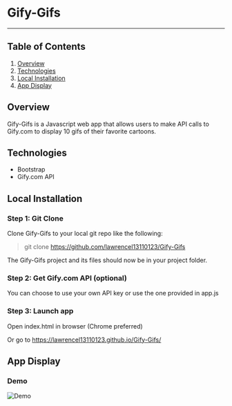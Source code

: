# Gify-Gifs
----------
## Table of Contents 
1. [Overview](#overview)
2. [Technologies](#technologies)
3. [Local Installation](#installation)
4. [App Display](#display)

<a name="overview"></a>
## Overview 
Gify-Gifs is a Javascript web app that allows users to make API calls to Gify.com to display 10 gifs of their favorite cartoons. 

<a name="technologies"></a>
## Technologies

 - Bootstrap 
 - Gify.com API 

<a name="installation"></a>
## Local Installation

### Step 1: Git Clone

Clone Gify-Gifs to your local git repo like the following:

> git clone https://github.com/lawrencel13110123/Gify-Gifs

The Gify-Gifs project and its files should now be in your project folder.

### Step 2: Get Gify.com API (optional)

You can choose to use your own API key or use the one provided in app.js

### Step 3: Launch app 
Open index.html in browser (Chrome preferred)

Or go to https://lawrencel13110123.github.io/Gify-Gifs/

<a name="display"></a>
## App Display

### Demo

![Demo](/assets/images/demo.gif)